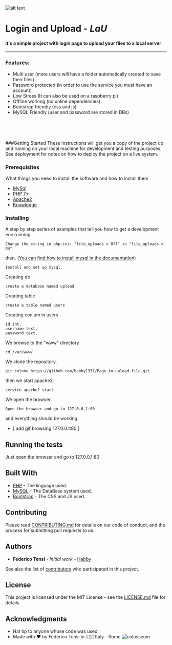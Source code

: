 <!-- IMAGE REFER LINK START-->
[register_page]: *LINK*
[login_page]: *LINK*
<!-- IMAGE REFER LINK END-->


![alt text][register_page]






# **Login and Upload** - _**LaU**_


#### it's a simple project with login page to upload your files to a local server
___
### Features:
+ Multi user (more users will have a folder automatically created to save their files)
+ Password protected (in order to use the service you must have an account)
+ Low Stress  (It can also be used on a raspberry pi)
+ Offline working (no online dependencies)
+ Bootstrap friendly (css and js)
+ MySQL Friendly (user and password are stored in DBs)

<br/><br/><br/>

###Getting Started
These instructions will get you a copy of the project up and running on your local machine for development and testing purposes. See deployment for notes on how to deploy the project on a live system.

### Prerequisites

What things you need to install the software and how to install them


+ <a name="mysql"></a>[MySql](https://dev.mysql.com/doc/refman/8.0/en/ "MySQL documentation")
+ [PHP 7+](http://php.net/manual/en/install.php "PHP documentation")
+ [Apache2]( "")
+ [Knowledge](https://www.youtube.com/watch?v=YwpVDmYj8f0 "knowledge documentation")


### Installing

A step by step series of examples that tell you how to get a development env running


```
Change the string in php.ini: "file_uploads = Off" in "file_uploads = On"
```

then. [(You can find how to install mysql in the documentation)](#mysql)
```
Install and set up mysql.
```
Creating db
```
create a database named upload
```
Creating table
```
create a table named users
```
Creating conlum in users
```
id int,
username text,
password text,
```

We browse to the "www" directory
```
cd /var/www/
```
We clone the repository.
```
git colone https://github.com/habby1337/Page-to-upload-file.git
```
then we start apache2.
```
service apache2 start
```
We open the browser.
```
Open the browser and go to 127.0.0.1:80
```
and everything should be working.

- [ add gif browsing 127.0.0.1:80 ]

## Running the tests

Just open the browser and go to 127.0.0.1:80


## Built With

* [PHP](http://php.net/manual/en/install.php "PHP documentation") - The linguage used.
* [MySQL](https://dev.mysql.com/doc/refman/8.0/en/ "MySQL documentation") - The DataBase system used.
* [Bootstrap](https://getbootstrap.com/ "Bootstrap documentation") - The CSS and JS used.



## Contributing

Please read [CONTRIBUTING.md](https://gist.github.com/PurpleBooth/b24679402957c63ec426) for details on our code of conduct, and the process for submitting pull requests to us.


## Authors

* **Federico Tensi** - *Initial work* - [Habby](https://github.com/habby1337)

See also the list of [contributors](https://github.com/habby1337/Page-to-upload-file/graphs/contributors) who participated in this project.

## License

This project is licensed under the MIT License - see the [LICENSE.md](LICENSE.md) file for details

## Acknowledgments

* Hat tip to anyone whose code was used
* Made with :heart: by Federico Tensi in :it: Italy - Rome ![colosseum](https://image.prntscr.com/image/LRj2toBkQkOwIhyEMPOdow.png)
